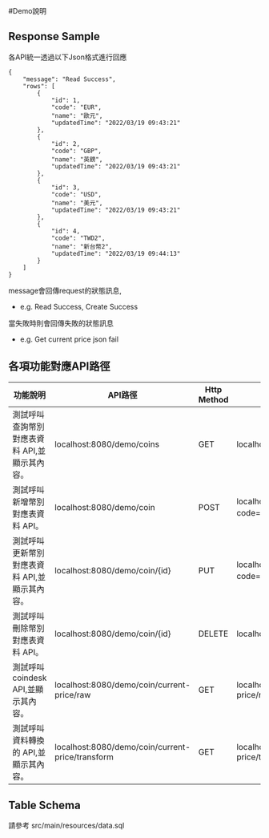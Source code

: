 #Demo說明

## Response Sample
各API統一透過以下Json格式進行回應
```
{
    "message": "Read Success",
    "rows": [
        {
            "id": 1,
            "code": "EUR",
            "name": "歐元",
            "updatedTime": "2022/03/19 09:43:21"
        },
        {
            "id": 2,
            "code": "GBP",
            "name": "英鎊",
            "updatedTime": "2022/03/19 09:43:21"
        },
        {
            "id": 3,
            "code": "USD",
            "name": "美元",
            "updatedTime": "2022/03/19 09:43:21"
        },
        {
            "id": 4,
            "code": "TWD2",
            "name": "新台幣2",
            "updatedTime": "2022/03/19 09:44:13"
        }
    ]
}
```
message會回傳request的狀態訊息,
- e.g. Read Success, Create Success

當失敗時則會回傳失敗的狀態訊息
- e.g. Get current price json fail

## 各項功能對應API路徑
| 功能說明 | API路徑 | Http Method | 範例request |
| ------ | ------ | ------ | ------ |
| 測試呼叫查詢幣別對應表資料 API,並顯示其內容。 | localhost:8080/demo/coins | GET | localhost:8080/demo/coins |
| 測試呼叫新增幣別對應表資料 API。 | localhost:8080/demo/coin | POST | localhost:8080/demo/coin?code=TWD&name=新臺幣 |
| 測試呼叫更新幣別對應表資料 API,並顯示其內容。 | localhost:8080/demo/coin/{id} | PUT | localhost:8080/demo/coin/4?code=TWD&name=新台幣 |
| 測試呼叫刪除幣別對應表資料 API。 | localhost:8080/demo/coin/{id} | DELETE | localhost:8080/demo/coin/4 |
| 測試呼叫 coindesk API,並顯示其內容。 | localhost:8080/demo/coin/current-price/raw | GET |  localhost:8080/demo/coin/current-price/raw |
| 測試呼叫資料轉換的 API,並顯示其內容。 | localhost:8080/demo/coin/current-price/transform | GET | localhost:8080/demo/coin/current-price/transform |


## Table Schema
請參考 src/main/resources/data.sql